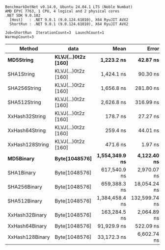 ```

BenchmarkDotNet v0.14.0, Ubuntu 24.04.1 LTS (Noble Numbat)
AMD EPYC 7763, 1 CPU, 4 logical and 2 physical cores
.NET SDK 9.0.102
  [Host]   : .NET 9.0.1 (9.0.124.61010), X64 RyuJIT AVX2
  ShortRun : .NET 9.0.1 (9.0.124.61010), X64 RyuJIT AVX2

Job=ShortRun  IterationCount=3  LaunchCount=1  
WarmupCount=3  

```
| Method          | data                | Mean           | Error         | StdDev      | Min            | Max            | Gen0   | Allocated |
|---------------- |-------------------- |---------------:|--------------:|------------:|---------------:|---------------:|-------:|----------:|
| **MD5String**       | **KLVJ(...)0t2z [160]** |     **1,223.2 ns** |      **42.87 ns** |     **2.35 ns** |     **1,221.8 ns** |     **1,225.9 ns** | **0.0668** |    **1128 B** |
| SHA1String      | KLVJ(...)0t2z [160] |     1,424.1 ns |      90.30 ns |     4.95 ns |     1,418.9 ns |     1,428.8 ns | 0.0839 |    1416 B |
| SHA256String    | KLVJ(...)0t2z [160] |     1,656.8 ns |     281.80 ns |    15.45 ns |     1,646.0 ns |     1,674.5 ns | 0.1106 |    1856 B |
| SHA512String    | KLVJ(...)0t2z [160] |     2,626.8 ns |     316.99 ns |    17.38 ns |     2,612.7 ns |     2,646.2 ns | 0.1907 |    3240 B |
| XxHash32String  | KLVJ(...)0t2z [160] |       178.7 ns |      27.27 ns |     1.49 ns |       177.4 ns |       180.4 ns | 0.0348 |     584 B |
| XxHash64String  | KLVJ(...)0t2z [160] |       259.4 ns |      44.01 ns |     2.41 ns |       256.7 ns |       261.3 ns | 0.0434 |     728 B |
| XxHash128String | KLVJ(...)0t2z [160] |       471.6 ns |       1.97 ns |     0.11 ns |       471.5 ns |       471.7 ns | 0.0672 |    1128 B |
| **MD5Binary**       | **Byte[1048576]**       | **1,554,349.9 ns** |   **4,122.40 ns** |   **225.96 ns** | **1,554,089.2 ns** | **1,554,488.4 ns** |      **-** |      **41 B** |
| SHA1Binary      | Byte[1048576]       |   617,540.9 ns |   2,970.07 ns |   162.80 ns |   617,365.9 ns |   617,687.8 ns |      - |      49 B |
| SHA256Binary    | Byte[1048576]       |   659,388.3 ns |  18,054.24 ns |   989.61 ns |   658,368.7 ns |   660,344.9 ns |      - |      57 B |
| SHA512Binary    | Byte[1048576]       | 1,384,458.4 ns | 132,599.74 ns | 7,268.24 ns | 1,380,218.7 ns | 1,392,850.9 ns |      - |      89 B |
| XxHash32Binary  | Byte[1048576]       |   163,284.5 ns |   2,064.89 ns |   113.18 ns |   163,171.3 ns |   163,397.7 ns |      - |      32 B |
| XxHash64Binary  | Byte[1048576]       |    91,929.9 ns |     522.09 ns |    28.62 ns |    91,896.8 ns |    91,947.4 ns |      - |      32 B |
| XxHash128Binary | Byte[1048576]       |    33,172.3 ns |   6,602.74 ns |   361.92 ns |    32,834.7 ns |    33,554.4 ns |      - |      40 B |

